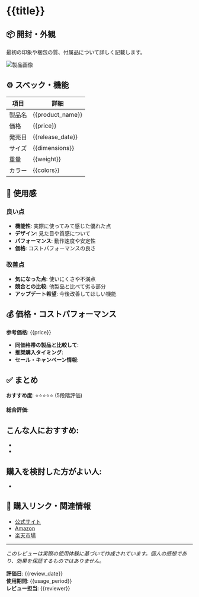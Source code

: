 # {{title}}

## 📦 開封・外観

最初の印象や梱包の質、付属品について詳しく記載します。

![製品画像](path/to/image.jpg)

## ⚙️ スペック・機能

| 項目 | 詳細 |
|------|------|
| 製品名 | {{product_name}} |
| 価格 | {{price}} |
| 発売日 | {{release_date}} |
| サイズ | {{dimensions}} |
| 重量 | {{weight}} |
| カラー | {{colors}} |

## 🔧 使用感

### 良い点
- **機能性**: 実際に使ってみて感じた優れた点
- **デザイン**: 見た目や質感について
- **パフォーマンス**: 動作速度や安定性
- **価格**: コストパフォーマンスの良さ

### 改善点
- **気になった点**: 使いにくさや不満点
- **競合との比較**: 他製品と比べて劣る部分
- **アップデート希望**: 今後改善してほしい機能

## 💰 価格・コストパフォーマンス

**参考価格**: {{price}}

- **同価格帯の製品と比較して**: 
- **推奨購入タイミング**: 
- **セール・キャンペーン情報**: 

## ✅ まとめ

**おすすめ度**: ⭐⭐⭐⭐⭐ (5段階評価)

**総合評価**:

**こんな人におすすめ**:
- 
- 
- 

**購入を検討した方がよい人**:
- 
- 

## 🔗 購入リンク・関連情報

- [公式サイト]({{official_url}})
- [Amazon]({{amazon_url}})
- [楽天市場]({{rakuten_url}})

---
*このレビューは実際の使用体験に基づいて作成されています。個人の感想であり、効果を保証するものではありません。*

**評価日**: {{review_date}}  
**使用期間**: {{usage_period}}  
**レビュー担当**: {{reviewer}}
